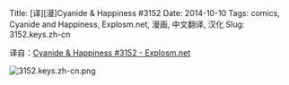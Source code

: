 Title: [译][漫]Cyanide & Happiness #3152
Date: 2014-10-10
Tags: comics, Cyanide and Happiness, Explosm.net, 漫画, 中文翻译, 汉化
Slug: 3152.keys.zh-cn

译自：[Cyanide & Happiness #3152 - Explosm.net](http://explosm.net/comics/3152/)


![3152.keys.zh-cn.png](/static/images/comics/3152.keys.zh-cn.png)
